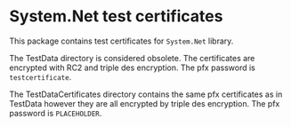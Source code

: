 # System&period;Net test certificates

This package contains test certificates for `System.Net` library.

The TestData directory is considered obsolete. The certificates are encrypted with RC2 and triple des encryption. The pfx password is `testcertificate`.

The TestDataCertificates directory contains the same pfx certificates as in TestData however they are all encrypted by triple des encryption. The pfx password is `PLACEHOLDER`.